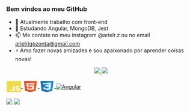 ### Bem vindos ao meu GitHub

- 🔭 Atualmente trabalho com front-end
- 🌱 Estudando Angular, MongoDB, Jest
- 📫 Me contate no meu instagram @arielr.z ou no email arielrigozonta@gmail.com
- ⚡ Amo fazer novas amizades e sou apaixonado por aprender coisas novas!

<div align="center">
  <a href="https://github.com/arielrigo">
  <img height="180em" src="https://github-readme-stats.vercel.app/api?username=arielrigo&show_icons=true&theme=white&include_all_commits=true&count_private=true"/>
  <img height="180em" src="https://github-readme-stats.vercel.app/api/top-langs/?username=arielrigo&layout=compact&langs_count=7&theme=white"/>
</div>

  <div style="display: inline_block"><br>
  <img align="center" alt="Js" height="30" width="40" src="https://raw.githubusercontent.com/devicons/devicon/master/icons/javascript/javascript-plain.svg">
  <img align="center" alt="HTML" height="30" width="40" src="https://raw.githubusercontent.com/devicons/devicon/master/icons/html5/html5-original.svg">
  <img align="center" alt="CSS" height="30" width="40" src="https://raw.githubusercontent.com/devicons/devicon/master/icons/css3/css3-original.svg">
  
   <img align="center" alt="Angular" height="30" width="40" src="https://cdn.jsdelivr.net/gh/devicons/devicon/icons/angularjs/angularjs-original.svg" />
</div>
  
  <br>
 <div>
  <a href="https://www.instagram.com/arielr.z/" target="_blank"><img src="https://img.shields.io/badge/-Instagram-%23E4405F?style=for-the-badge&logo=instagram&logoColor=white" target="_blank"></a>
  <a href = "mailto:arielrigozonta@gmail.com"><img src="https://img.shields.io/badge/-Gmail-%23333?style=for-the-badge&logo=gmail&logoColor=white" target="_blank"></a>
 
  </div>
